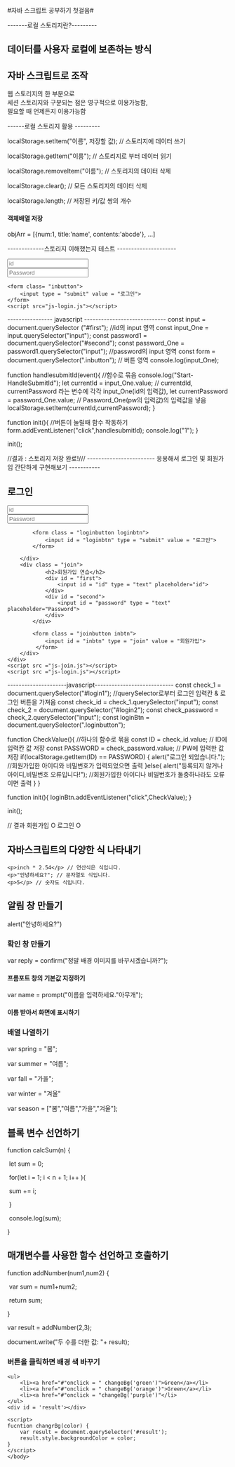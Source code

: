 #자바 스크립트 공부하기 첫걸음#

-------로컬 스토리지란?---------
<h2>데이터를 사용자 로컬에 보존하는 방식<h2>
<h2>자바 스크립트로 조작</h2>
<p>웹 스토리지의 한 부분으로 </br>세션 스토리지와 구분되는 점은 영구적으로 이용가능함, </br>필요할 때 언제든지 이용가능함 </p>

------로컬 스토리지 활용 ---------

<p>localStorage.setItem("이름", 저장할 값);  // 스토리지에 데이터 쓰기</p>


<p>localStorage.getItem("이름");  // 스토리지로 부터 데이터 읽기</p>


<p>localStorage.removeItem("이름");  // 스토리지의 데이터 삭제</p>


<p>localStorage.clear();  // 모든 스토리지의 데이터 삭제</p>


<p>localStorage.length;  // 저장된 키/값 쌍의 개수</p>

<h4>객체배열 저장</h4>
<p> objArr = [{num:1, title:'name', contents:'abcde'}, ...] </p>


-------------스토리지 이해했는지 테스트 ---------------------
<!DOCTYPE html>
<html>
    <head>
        <title>Test</title>
</head>
<body>
    <div id = "first">
        <input id = "id" type="text" placeholder="id">
    </div>
    <div id = "second">
        <input id = "password" type="text" placeholder="Password">
    </div>

    <form class= "inbutton">
        <input type = "submit" value = "로그인">
    </form>
    <script src="js-login.js"></script>

</body>
</html>
---------------- javascript -----------------------------
const input = document.querySelector ("#first");  //id의 input 영역 
const input_One = input.querySelector("input");
const password1 = document.querySelector("#second");
const password_One = password1.querySelector("input"); //password의 input 영역
const form = document.querySelector(".inbutton");  // 버튼 영역
console.log(input_One);

function handlesubmitId(event){  //함수로 묶음 
    console.log("Start-HandleSubmitId");
    let currentId = input_One.value;  // currentdld, currentPassword 라는 변수에 각각 input_One(id의 입력값), 
    let currentPassword = password_One.value; // Password_One(pw의 입력값)의 입력값을 넣음
    localStorage.setItem(currentId,currentPassword);
}


function init(){ //버튼이 눌릴때 함수 작동하기
    form.addEventListener("click",handlesubmitId);
    console.log("1");
}

init();

//결과 : 스토리지 저장 완료!///
------------------------ 응용해서 로그인 및 회원가입 간단하게 구현해보기  -----------
<!DOCTYPE html>
<html>
<head>
<title>Real Test</title>
</head>

<body>
    <div class ="texts">
        <div class = "login">
            <h2>로그인</h2>
            <div id = "login1">
                <input id = "loginId" type ="text" placeholder="id">
            </div>
            <div id = "login2">
                <input id= "loginPassword" type = "text" placeholder = "Password">
            </div>

            <form class = "loginbutton loginbtn">
                <input id = "loginbtn" type = "submit" value = "로그인">
            </form>
        
        </div>
        <div class = "join">
                <h2>회원가입 연습</h2>
                <div id = "first">
                    <input id = "id" type = "text" placeholder="id">
                </div>
                <div id = "second">
                    <input id = "password" type = "text" placeholder="Password">  
                </div>    
            </div>
             
            <form class = "joinbutton inbtn">
                <input id = "inbtn" type = "join" value = "회원가입">
             </form>
        </div>
    </div>
    <script src ="js-join.js"></script>
    <script src ="js-login.js"></script>
</body>
</html>
---------------------javascript----------------------------
const check_1 = document.querySelector("#login1");  //querySelector로부터 로그인 입력칸 & 로그인 버튼을 가져옴
const check_id = check_1.querySelector("input");
const check_2 = document.querySelector("#login2");
const check_password = check_2.querySelector("input");
const loginBtn = document.querySelector(".loginbutton");

function CheckValue(){ //하나의 함수로 묶음
    const ID = check_id.value; // ID에 입력칸 값 저장
    const PASSWORD = check_password.value; // PW에 입력한 값 저장
    if(localStorage.getItem(ID) == PASSWORD) {
        alert("로그인 되었습니다.");            //회원가입한 아이디와 비밀번호가 입력되었으면 출력
    }else{
        alert("등록되지 않거나 아이디,비밀번호 오류입니다!"); //회원가입한 아이디나 비밀번호가 둘중하나라도 오류이면 출력
    }
}

function init(){
    loginBtn.addEventListener("click",CheckValue);
}


init();

// 결과 회원가입 O 로그인 O





<h2>자바스크립트의 다양한 식 나타내기</h2>



    <p>inch * 2.54</p> // 연산식은 식입니다.
    <p>"안녕하세요?"; // 문자열도 식입니다.
    <p>5</p> // 숫자도 식입니다.





<h2>알림 창 만들기</h2>



<p>alert("안녕하세요?")</p>





<h3>확인 창 만들기</h3>



<p> var reply = confirm("정말 배경 이미지를 바꾸시겠습니까?");





<h4>프롬포트 창의 기본값 지정하기</h4>



<p>var name = prompt("이름을 입력하세요."아무개");</p>





<h4>이름 받아서 화면에 표시하기</h4>



 <script>
     var name = prompt("이름을 입력하세요.");
     document.write("<b><big>"+"name"+"</big></b>님, 환영합니다.");
 </script>



<h3>배열 나열하기</h3>

<p>var spring = "봄";</p>
<p>var summer = "여름";</p>
<p>var fall = "가을";</p>
<p>var winter = "겨울"</p>



<p>var season = ["봄","여름","가을","겨울"];</p>





<h2>블록 변수 선언하기</h2>



function calcSum(n) {

​	let sum = 0;

​	for(let i = 1; i < n + 1; i++ ){

​	sum += i;

​	}

​	console.log(sum);

}



<h2>매개변수를 사용한 함수 선언하고 호출하기</h2>

function addNumber(num1,num2) {

​	var sum =  num1+num2; 

​	return sum;

}

var result = addNumber(2,3);

document.write("두 수를 더한 값: "+ result);



<h3>버튼을 클릭하면 배경 색 바꾸기</h3>

<body>

	<ul>
	    <li><a href="#"onclick = " changeBg('green')">Green</a></li>
	    <li><a href="#"onclick = " changeBg('orange')">Green</a></li>
	    <li><a href="#"onclick = "changeBg('purple')"</li>
	</ul>
	<div id = 'result'></div>
	
	<script>
	fucntion changrBg(color) {
		var result = document.querySelector('#result');
		result.style.backgroundColor = color;
	}
	</script>
	</body>





